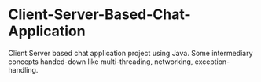 # Client-Server-Based-Chat-Application
Client Server based chat application project using Java. Some intermediary concepts handed-down like multi-threading, networking, exception-handling.
